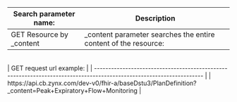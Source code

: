 Search parameter name: | Description 
---------------------- | --------------------- |
GET Resource by _content | _content parameter searches the entire content of the resource:
<br>
| GET request url example:    |                                                                                          
| -------------------------------------------------------------------------------------------------------------------- |
| https://api.cb.zynx.com/dev-v0/fhir-a/baseDstu3/PlanDefinition?_content=Peak+Expiratory+Flow+Monitoring |
